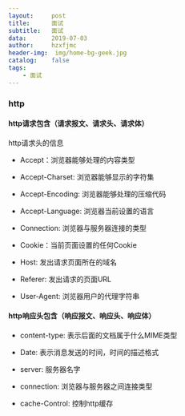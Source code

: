 ```yaml
---
layout:     post
title:      面试
subtitle:   面试
data:       2019-07-03
author:     hzxfjmc
header-img:  img/home-bg-geek.jpg
catalog:    false
tags:
    - 面试
---
```



### http

#### http请求包含（请求报文、请求头、请求体）

http请求头的信息

* Accept：浏览器能够处理的内容类型

* Accept-Charset: 浏览器能够显示的字符集

* Accept-Encoding: 浏览器能够处理的压缩代码

* Accept-Language: 浏览器当前设置的语言

* Connection: 浏览器与服务器连接的类型

* Cookie：当前页面设置的任何Cookie

* Host: 发出请求页面所在的域名

* Referer: 发出请求的页面URL

* User-Agent: 浏览器用户的代理字符串


#### http响应头包含（响应报文、响应头、响应体）

* content-type: 表示后面的文档属于什么MIME类型

* Date: 表示消息发送的时间，时间的描述格式

* server: 服务器名字

* connection: 浏览器与服务器之间连接类型

* cache-Control: 控制http缓存












